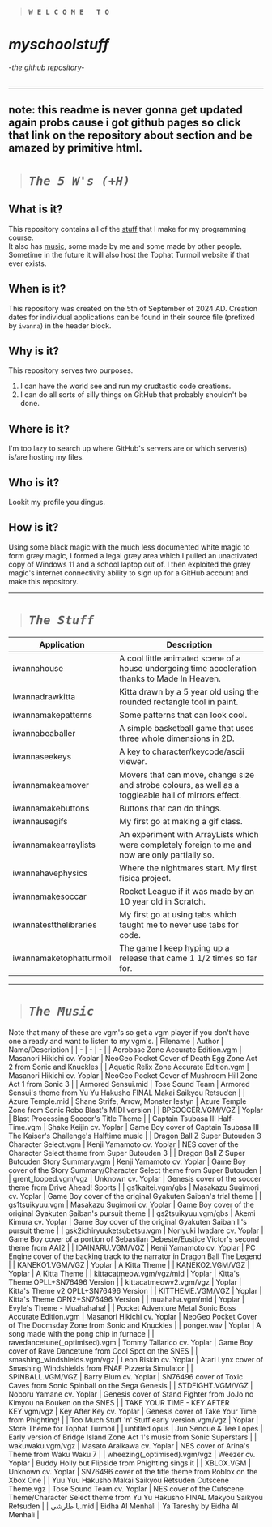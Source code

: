 > ### `W E L C O M E   T O`
# *myschoolstuff*
###### -the github repository-
---
note: this readme is never gonna get updated again probs cause i got github pages so click that link on the repository about section and be amazed by primitive html.
---
> # ***`The 5 W's (+H)`***
## What is it?
This repository contains all of the [stuff](#the-stuff) that I make for my programming course.  
It also has [music](#the-music), some made by me and some made by other people.
Sometime in the future it will also host the Tophat Turmoil website if that ever exists.
## When is it?
This repository was created on the 5th of September of 2024 AD. Creation dates for individual applications can be found in their source file (prefixed by `iwanna`) in the header block.
## Why is it?
This repository serves two purposes.
1. I can have the world see and run my crudtastic code creations.
2. I can do all sorts of silly things on GitHub that probably shouldn't be done.
## Where is it?
I'm too lazy to search up where GitHub's servers are or which server(s) is/are hosting my files.
## Who is it?
Lookit my profile you dingus.
## How is it?
Using some black magic with the much less documented white magic to form græy magic, I formed a legal græy area which I pulled an unactivated copy of Windows 11 and a school laptop out of. I then exploited the græy magic's internet connectivity ability to sign up for a GitHub account and make this repository.

---
> # ***`The Stuff`***
| Application | Description |
|-|-|
| iwannahouse | A cool little animated scene of a house undergoing time acceleration thanks to Made In Heaven. |
| iwannadrawkitta | Kitta drawn by a 5 year old using the rounded rectangle tool in paint. |
| iwannamakepatterns | Some patterns that can look cool.|
| iwannabeaballer | A simple basketball game that uses three whole dimensions in 2D. |
| iwannaseekeys | A key to character/keycode/ascii viewer. |
| iwannamakeamover | Movers that can move, change size and strobe colours, as well as a toggleable hall of mirrors effect. |
| iwannamakebuttons | Buttons that can do things. |
| iwannausegifs | My first go at making a gif class. |
| iwannamakearraylists | An experiment with ArrayLists which were completely foreign to me and now are only partially so. |
| iwannahavephysics | Where the nightmares start. My first fisica project. |
| iwannamakesoccar | Rocket League if it was made by an 10 year old in Scratch. |
| iwannatestthelibraries | My first go at using tabs which taught me to never use tabs for code. |
| iwannamaketophatturmoil | The game I keep hyping up a release that came 1 1/2 times so far for. |

---
> # ***`The Music`***
Note that many of these are vgm's so get a vgm player if you don't have one already and want to listen to my vgm's.
| Filename | Author | Name/Description |
| - | - | - |
| Aerobase Zone Accurate Edition.vgm | Masanori Hikichi cv. Yoplar | NeoGeo Pocket Cover of Death Egg Zone Act 2 from Sonic and Knuckles |
| Aquatic Relix Zone Accurate Edition.vgm | Masanori Hikichi cv. Yoplar | NeoGeo Pocket Cover of Mushroom Hill Zone Act 1 from Sonic 3 |
| Armored Sensui.mid | Tose Sound Team | Armored Sensui's theme from Yu Yu Hakusho FINAL Makai Saikyou Retsuden |
| Azure Temple.mid | Shane Strife, Arrow, Monster Iestyn | Azure Temple Zone from Sonic Robo Blast's MIDI version |
| BPSOCCER.VGM/VGZ | Yoplar | Blast Processing Soccer's Title Theme |
| Captain Tsubasa III Half-Time.vgm | Shake Keijin cv. Yoplar | Game Boy cover of Captain Tsubasa III The Kaiser's Challenge's Halftime music |
| Dragon Ball Z Super Butouden 3 Character Select.vgm | Kenji Yamamoto cv. Yoplar | NES cover of the Character Select theme from Super Butouden 3 |
| Dragon Ball Z Super Butouden Story Summary.vgm | Kenji Yamamoto cv. Yoplar | Game Boy cover of the Story Summary/Character Select theme from Super Butouden |
| grent_looped.vgm/vgz | Unknown cv. Yoplar | Genesis cover of the soccer theme from Drive Ahead! Sports |
| gs1kaitei.vgm/gbs | Masakazu Sugimori cv. Yoplar | Game Boy cover of the original Gyakuten Saiban's trial theme |
| gs1tsuikyuu.vgm | Masakazu Sugimori cv. Yoplar | Game Boy cover of the original Gyakuten Saiban's pursuit theme |
| gs2tsuikyuu.vgm/gbs | Akemi Kimura cv. Yoplar | Game Boy cover of the original Gyakuten Saiban II's pursuit theme |
| gsk2ichiryuuketsubetsu.vgm | Noriyuki Iwadare cv. Yoplar | Game Boy cover of a portion of Sebastian Debeste/Eustice Victor's second theme from AAI2 |
| IDAINARU.VGM/VGZ | Kenji Yamamoto cv. Yoplar | PC Engine cover of the backing track to the narrator in Dragon Ball The Legend |
| KANEKO1.VGM/VGZ | Yoplar | A Kitta Theme |
| KANEKO2.VGM/VGZ | Yoplar | A Kitta Theme |
| kittacatmeow.vgm/vgz/mid | Yoplar | Kitta's Theme OPLL+SN76496 Version |
| kittacatmeowv2.vgm/vgz | Yoplar | Kitta's Theme v2 OPLL+SN76496 Version |
| KITTHEME.VGM/VGZ | Yoplar | Kitta's Theme OPN2+SN76496 Version |
| muahaha.vgm/mid | Yoplar | Evyle's Theme - Muahahaha! |
| Pocket Adventure Metal Sonic Boss Accurate Edition.vgm | Masanori Hikichi cv. Yoplar | NeoGeo Pocket Cover of The Doomsday Zone from Sonic and Knuckles |
| ponger.wav | Yoplar | A song made with the pong chip in furnace |
| ravedancetune(_optimised).vgm | Tommy Tallarico cv. Yoplar | Game Boy cover of Rave Dancetune from Cool Spot on the SNES |
| smashing_windshields.vgm/vgz | Leon Riskin cv. Yoplar | Atari Lynx cover of Smashing Windshields from FNAF Pizzeria Simulator |
| SPINBALL.VGM/VGZ | Barry Blum cv. Yoplar | SN76496 cover of Toxic Caves from Sonic Spinball on the Sega Genesis |
| STDFIGHT.VGM/VGZ | Noboru Yamane cv. Yoplar | Genesis cover of Stand Fighter from JoJo no Kimyou na Bouken on the SNES |
| TAKE YOUR TIME - KEY AFTER KEY.vgm/vgz | Key After Key cv. Yoplar | Genesis cover of Take Your Time from Phighting! |
| Too Much Stuff 'n' Stuff early version.vgm/vgz | Yoplar | Store Theme for Tophat Turmoil |
| untitled.opus | Jun Senoue & Tee Lopes | Early version of Bridge Island Zone Act 1's music from Sonic Superstars |
| wakuwaku.vgm/vgz | Masato Araikawa cv. Yoplar | NES cover of Arina's Theme from Waku Waku 7 |
| wheezing(_optimised).vgm/vgz | Weezer cv. Yoplar | Buddy Holly but Flipside from Phighting sings it |
| XBLOX.VGM | Unknown cv. Yoplar | SN76496 cover of the title theme from Roblox on the Xbox One |
| Yuu Yuu Hakusho Makai Saikyou Retsuden Cutscene Theme.vgz | Tose Sound Team cv. Yoplar | NES cover of the Cutscene Theme/Character Select theme from Yu Yu Hakusho FINAL Makyou Saikyou Retsuden |
| يا طارشي.mid | Eidha Al Menhali | Ya Tareshy by Eidha Al Menhali |
